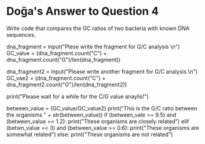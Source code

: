 # Doğa's Answer to Question 4
Write code that compares the GC ratios of two bacteria with known DNA sequences.


dna_fragment = input("Plese write the fragment for G/C analysis \n")
GC_value = (dna_fragment.count("C") + dna_fragment.count("G")/len(dna_fragment))

dna_fragment2 = input("Please write another fragment for G/C analysis \n")
GC_vae2 = (dna_fragment.count("C") + dna_fragment2.count("G")/len(dna_fragment2))

print("Please wait for a while for the C/G value anaylis!")

between_value = (GC_value/GC_value2)
print("This is the G/C ratio between the organisms " + str(between_value))
if (between_vale >= 9.5) and (between_value =< 1.2):
    print("These organisms are closely related")
elif (betwn_value =< 3) and (between_value >= 0.6):
    print("These organisms are somewhat related")
else:
    print("These organisms are not related")